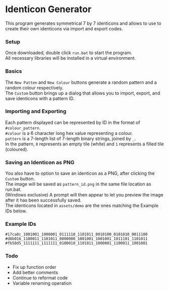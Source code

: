 # Identicon Generator
This program generates symmetrical 7 by 7 identicons and allows to use to create their own identicons via import and export codes.

### Setup
Once downloaded, double click `run.bat` to start the program.  
All necessary libraries will be installed in a virtual environment.  

### Basics
The `New Patten` and `New Colour` buttons generate a random pattern and a random colour respectively.  
The `Custom` button brings up a dialog that allows you to import, export, and save identicons with a pattern ID.  

### Importing and Exporting
Each pattern displayed can be represented by ID in the format of `#colour_pattern`.  
`#colour` is a 6 character long hex value representing a colour.  
`pattern` is a 7-length list of 7-length binary strings, joined by `_`.  
In the pattern, `0` represents an empty tile (white) and `1` represents a filled tile (coloured).  

### Saving an Identicon as PNG
You also have to option to save an identicon as a PNG, after clicking the `Custom` button.  
The image will be saved as `pattern_id.png` in the same file location as run.bat.  
(Windows exclusive) A prompt will then appear to let you preview the image after it has been successfully saved.  
The identicons located in `assets/demo` are the ones matching the Example IDs below.  

### Example IDs
`#17ca0c_1001001_1000001_0111110_1101011_0010100_0101010_0011100`
`#d8b016_1100011_1101011_0000000_1001001_1001001_1011101_1101011`
`#fb50d5_1111111_1111111_0100010_1101011_1000001_1100011_1001001`

### Todo
- Fix up function order
- Add better comments
- Continue to reformat code
- Variable renaming operation
